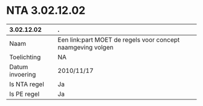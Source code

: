 # NTA 3.02.12.02

 3.02.12.02 | . 
 :--- | :--- 
 Naam | Een link:part MOET de regels voor concept naamgeving volgen 
 Toelichting | NA 
 Datum invoering | 2010/11/17 
 Is NTA regel | Ja 
 Is PE regel | Ja 
